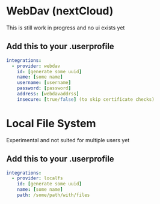 # WebDav (nextCloud)
This is still work in progress and no ui exists yet

## Add this to your .userprofile
```yaml
integrations:
  - provider: webdav
    id: [generate some uuid]
    name: [some name]
    username: [username]
    password: [password]
    address: [webdavaddrss]
    insecure: [true/false] (to skip certificate checks)
```


# Local File System
Experimental and not suited for multiple users yet
## Add this to your .userprofile
```yaml
integrations:
  - provider: localfs
    id: [generate some uuid]
    name: [some name]
    path: /some/path/with/files
```
